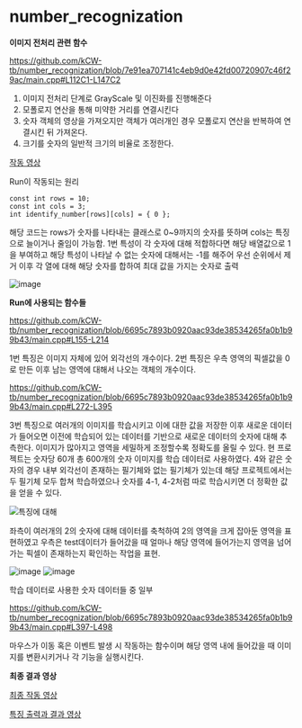 # number_recognization

**이미지 전처리 관련 함수**

https://github.com/kCW-tb/number_recognization/blob/7e91ea707141c4eb9d0e42fd00720907c46f29ac/main.cpp#L112C1-L147C2

1. 이미지 전처리 단계로 GrayScale 및 이진화를 진행해준다
2. 모폴로지 연산을 통해 미약한 거리를 연결시킨다
3. 숫자 객체의 영상을 가져오지만 객체가 여러개인 경우 모폴로지 연산을 반복하여 연결시킨 뒤 가져온다.
4. 크기를 숫자의 일반적 크기의 비율로 조정한다.

[작동 영상](https://youtu.be/G28ypY8kamA)

Run이 작동되는 원리
```
const int rows = 10;
const int cols = 3;
int identify_number[rows][cols] = { 0 };
```
해당 코드는 rows가 숫자를 나타내는 클래스로 0~9까지의 숫자를 뜻하며 cols는 특징으로 늘이거나 줄임이 가능함.
1번 특성이 각 숫자에 대해 적합하다면 해당 배열값으로 1을 부여하고 해당 특성이 나타날 수 없는 숫자에 대해서는 -1를 해주어 우선 순위에서 제거
이후 각 열에 대해 해당 숫자를 합하여 최대 값을 가지는 숫자로 출력

![image](https://github.com/kCW-tb/number_recognization/assets/71691159/e3070154-b90b-42e8-a878-869424237a09)



**Run에 사용되는 함수들**

https://github.com/kCW-tb/number_recognization/blob/6695c7893b0920aac93de38534265fa0b1b99b43/main.cpp#L155-L214

1번 특징은 이미지 자체에 있어 외각선의 개수이다.
2번 특징은 우측 영역의 픽셀값을 0로 만든 이후 남는 영역에 대해서 나오는 객체의 개수이다.

https://github.com/kCW-tb/number_recognization/blob/6695c7893b0920aac93de38534265fa0b1b99b43/main.cpp#L272-L395

3번 특징으로 여러개의 이미지를 학습시키고 이에 대한 값을 저장한 이후 새로운 데이터가 들어오면 이전에 학습되어 있는 데이터를 기반으로 새로운 데이터의 숫자에 대해 추측한다.
이미지가 많아지고 영역을 세밀하게 조정할수록 정확도를 올릴 수 있다.
현 프로젝트는 숫자당 60개 총 600개의 숫자 이미지를 학습 데이터로 사용하였다.
4와 같은 숫자의 경우 내부 외각선이 존재하는 필기체와 없는 필기체가 있는데 해당 프로젝트에서는 두 필기체 모두 합쳐 학습하였으나 숫자를 4-1, 4-2처럼 따로 학습시키면 더 정확한 값을 얻을 수 있다.

![특징에 대해](https://github.com/kCW-tb/number_recognization/assets/71691159/ebbe0ad0-c9fc-456c-a8f9-dffc12793fa6)

좌측이 여러개의 2의 숫자에 대해 데이터를 축척하여 2의 영역을 크게 잡아둔 영역을 표현하였고
우측은 test데이터가 들어갔을 때 얼마나 해당 영역에 들어가는지 영역을 넘어가는 픽셀이 존재하는지 확인하는 작업을 표현.

![image](https://github.com/kCW-tb/number_recognization/assets/71691159/4e5037ff-9d80-4bc6-bd01-e8c6bd74a71f)
![image](https://github.com/kCW-tb/number_recognization/assets/71691159/8b967004-99ba-40ed-b65d-cb7cc480b598)

학습 데이터로 사용한 숫자 데이터들 중 일부


https://github.com/kCW-tb/number_recognization/blob/6695c7893b0920aac93de38534265fa0b1b99b43/main.cpp#L397-L498

마우스가 이동 혹은 이벤트 발생 시 작동하는 함수이며 해당 영역 내에 들어갔을 때 이미지를 변환시키거나 각 기능을 실행시킨다.


**최종 결과 영상**

[최종 작동 영상](https://youtu.be/UH-VKuOvG74)

[특징 출력과 결과 영상](https://www.youtube.com/watch?v=tEuhGJNG6go)
